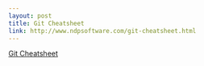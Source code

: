 ```yaml
--- 
layout: post
title: Git Cheatsheet
link: http://www.ndpsoftware.com/git-cheatsheet.html
---
```

<a href="http://www.ndpsoftware.com/git-cheatsheet.html">Git
Cheatsheet</a><br>
